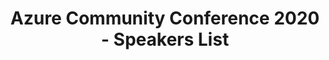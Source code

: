 ---
title: "Azure Community Conference 2020 - Speakers List"
layout: speakers
permalink: /2020/speakers/
year: "2020"
---